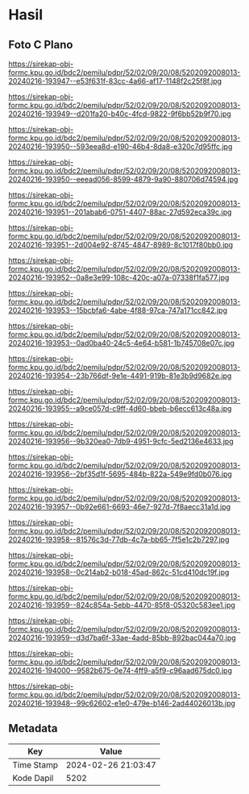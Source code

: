 # Hasil

## Foto C Plano

https://sirekap-obj-formc.kpu.go.id/bdc2/pemilu/pdpr/52/02/09/20/08/5202092008013-20240216-193947--e53f631f-83cc-4a66-af17-1148f2c25f8f.jpg

https://sirekap-obj-formc.kpu.go.id/bdc2/pemilu/pdpr/52/02/09/20/08/5202092008013-20240216-193949--d201fa20-b40c-4fcd-9822-9f6bb52b9f70.jpg

https://sirekap-obj-formc.kpu.go.id/bdc2/pemilu/pdpr/52/02/09/20/08/5202092008013-20240216-193950--593eea8d-e190-46b4-8da8-e320c7d95ffc.jpg

https://sirekap-obj-formc.kpu.go.id/bdc2/pemilu/pdpr/52/02/09/20/08/5202092008013-20240216-193950--eeead056-8599-4879-9a90-880706d74594.jpg

https://sirekap-obj-formc.kpu.go.id/bdc2/pemilu/pdpr/52/02/09/20/08/5202092008013-20240216-193951--201abab6-0751-4407-88ac-27d592eca39c.jpg

https://sirekap-obj-formc.kpu.go.id/bdc2/pemilu/pdpr/52/02/09/20/08/5202092008013-20240216-193951--2d004e92-8745-4847-8989-8c1017f80bb0.jpg

https://sirekap-obj-formc.kpu.go.id/bdc2/pemilu/pdpr/52/02/09/20/08/5202092008013-20240216-193952--0a8e3e99-108c-420c-a07a-07338f1fa577.jpg

https://sirekap-obj-formc.kpu.go.id/bdc2/pemilu/pdpr/52/02/09/20/08/5202092008013-20240216-193953--15bcbfa6-4abe-4f88-97ca-747a171cc842.jpg

https://sirekap-obj-formc.kpu.go.id/bdc2/pemilu/pdpr/52/02/09/20/08/5202092008013-20240216-193953--0ad0ba40-24c5-4e64-b581-1b745708e07c.jpg

https://sirekap-obj-formc.kpu.go.id/bdc2/pemilu/pdpr/52/02/09/20/08/5202092008013-20240216-193954--23b766df-9e1e-4491-919b-81e3b9d9682e.jpg

https://sirekap-obj-formc.kpu.go.id/bdc2/pemilu/pdpr/52/02/09/20/08/5202092008013-20240216-193955--a9ce057d-c9ff-4d60-bbeb-b6ecc613c48a.jpg

https://sirekap-obj-formc.kpu.go.id/bdc2/pemilu/pdpr/52/02/09/20/08/5202092008013-20240216-193956--9b320ea0-7db9-4951-9cfc-5ed2136e4633.jpg

https://sirekap-obj-formc.kpu.go.id/bdc2/pemilu/pdpr/52/02/09/20/08/5202092008013-20240216-193956--2bf35d1f-5695-484b-822a-549e9fd0b076.jpg

https://sirekap-obj-formc.kpu.go.id/bdc2/pemilu/pdpr/52/02/09/20/08/5202092008013-20240216-193957--0b92e661-6693-46e7-927d-7f8aecc31a1d.jpg

https://sirekap-obj-formc.kpu.go.id/bdc2/pemilu/pdpr/52/02/09/20/08/5202092008013-20240216-193958--81576c3d-77db-4c7a-bb65-7f5e1c2b7297.jpg

https://sirekap-obj-formc.kpu.go.id/bdc2/pemilu/pdpr/52/02/09/20/08/5202092008013-20240216-193958--0c214ab2-b018-45ad-862c-51cd410dc19f.jpg

https://sirekap-obj-formc.kpu.go.id/bdc2/pemilu/pdpr/52/02/09/20/08/5202092008013-20240216-193959--824c854a-5ebb-4470-85f8-05320c583ee1.jpg

https://sirekap-obj-formc.kpu.go.id/bdc2/pemilu/pdpr/52/02/09/20/08/5202092008013-20240216-193959--d3d7ba6f-33ae-4add-85bb-892bac044a70.jpg

https://sirekap-obj-formc.kpu.go.id/bdc2/pemilu/pdpr/52/02/09/20/08/5202092008013-20240216-194000--9582b675-0e74-4ff9-a5f9-c96aad675dc0.jpg

https://sirekap-obj-formc.kpu.go.id/bdc2/pemilu/pdpr/52/02/09/20/08/5202092008013-20240216-193948--99c62602-e1e0-479e-b146-2ad44026013b.jpg


## Metadata

| Key        | Value               |
| ---------- | ------------------- |
| Time Stamp | 2024-02-26 21:03:47 |
| Kode Dapil | 5202                |



